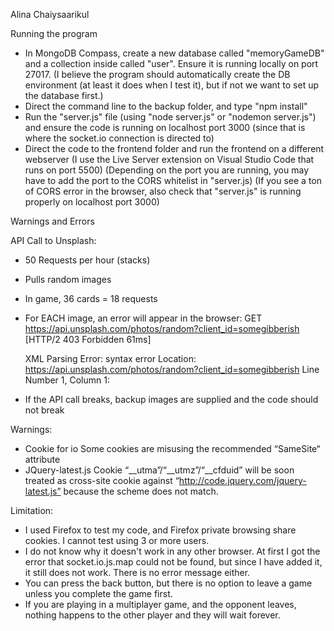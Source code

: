 Alina Chaiysaarikul

Running the program
- In MongoDB Compass, create a new database called "memoryGameDB" and a collection inside called "user". Ensure it is running locally on port 27017.
    (I believe the program should automatically create the DB environment (at least it does when I test it), but if not we want to set up the database first.)
- Direct the command line to the backup folder, and type "npm install"
- Run the "server.js" file (using "node server.js" or "nodemon server.js") 
and ensure the code is running on localhost port 3000 
    (since that is where the socket.io connection is directed to)
- Direct the code to the frontend folder and run the frontend on a different webserver
    (I use the Live Server extension on Visual Studio Code that runs on port 5500)
    (Depending on the port you are running, you may have to add the port to the CORS whitelist in "server.js)
    (If you see a ton of CORS error in the browser, also check that "server.js" is running properly on localhost port 3000)


Warnings and Errors

API Call to Unsplash:
- 50 Requests per hour (stacks)
- Pulls random images
- In game, 36 cards = 18 requests
- For EACH image, an error will appear in the browser: 
    GET https://api.unsplash.com/photos/random?client_id=somegibberish
    [HTTP/2 403 Forbidden 61ms]

    XML Parsing Error: syntax error
    Location: https://api.unsplash.com/photos/random?client_id=somegibberish
    Line Number 1, Column 1:
- If the API call breaks, backup images are supplied and the code should not break


Warnings:
- Cookie for io
    Some cookies are misusing the recommended “SameSite“ attribute 
- JQuery-latest.js 
    Cookie “__utma”/“__utmz”/“__cfduid” will be soon treated as cross-site cookie against 
    “http://code.jquery.com/jquery-latest.js” because the scheme does not match.

Limitation:
- I used Firefox to test my code, and Firefox private browsing share cookies. I cannot test using 3 or more users.
- I do not know why it doesn't work in any other browser. At first I got the error that socket.io.js.map could not be found, but since I have added it, it still does not work. There is no error message either.
- You can press the back button, but there is no option to leave a game unless you complete the game first.
- If you are playing in a multiplayer game, and the opponent leaves, nothing happens to the other player and they will wait forever.
